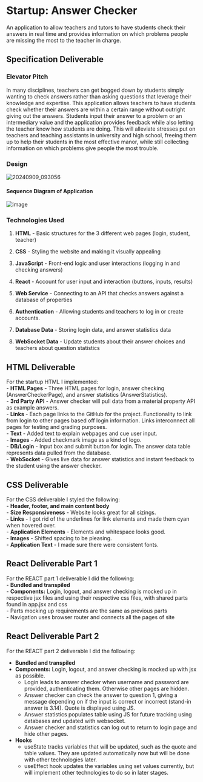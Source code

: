 # Startup: Answer Checker  
An application to allow teachers and tutors to have students check their answers in real time and provides information on which problems people are missing the most to the teacher in charge.  

## Specification Deliverable
### Elevator Pitch  
In many disciplines, teachers can get bogged down by students simply wanting to check answers rather than asking questions that leverage their knowledge and expertise. 
This application allows teachers to have students check whether their answers are within a certain range without outright giving out the answers. 
Students input their answer to a problem or an intermediary value and the application provides feedback while also letting the teacher know how students are doing. 
This will alleviate stresses put on teachers and teaching assistants in university and high school, freeing them up to help their students in the most effective manor, while still collecting information on which problems give people the most trouble.  
### Design  
![20240909_093056](https://github.com/user-attachments/assets/397c03c3-264c-4d96-8ea1-40451ffab163)  
#### Sequence Diagram of Application  
![image](https://github.com/user-attachments/assets/fb5456d0-5224-4e52-ae2a-5717362f147c)  

### Technologies Used

1. **HTML** - Basic structures for the 3 different web pages (login, student, teacher)  

2. **CSS** - Styling the website and making it visually appealing  

3. **JavaScript** - Front-end logic and user interactions (logging in and checking answers)  

4. **React** - Account for user input and interaction (buttons, inputs, results)  

5. **Web Service** - Connecting to an API that checks answers against a database of properties  

6. **Authentication** - Allowing students and teachers to log in or create accounts.  

7. **Database Data** - Storing login data, and answer statistics data  

8. **WebSocket Data** - Update students about their answer choices and teachers about question statistics


## HTML Deliverable  
For the startup HTML I implemented:  
	- **HTML Pages** - Three HTML pages for login, answer checking (AnswerCheckerPage), and answer statistics (AnswerStatistics).  
	- **3rd Party API** - Answer checker will pull data from a material property API as example answers.  
	- **Links** - Each page links to the GitHub for the project. Functionality to link from login to other pages based off login information. Links interconnect all pages for testing and grading purposes.   
	- **Text** - Added text to explain webpages and cue user input.  
	- **Images** - Added checkmark image as a kind of logo.  
	- **DB/Login** - Input box and submit button for login. The answer data table represents data pulled from the database.  
	- **WebSocket** - Gives live data for answer statistics and instant feedback to the student using the answer checker.  

## CSS Deliverable  
For the CSS deliverable I styled the following:  
	- **Header, footer, and main content body**  
	- **Size Responsiveness** - Website looks great for all sizings.    
	- **Links** - I got rid of the underlines for link elements and made them cyan when hovered over.     
	- **Application Elements** - Elements and whitespace looks good.    
	- **Images** - Shifted spacing to be pleasing.  
	- **Application Text** - I made sure there were consistent fonts.   
## React Deliverable Part 1  
For the REACT part 1 deliverable I did the following:  
	- **Bundled and transpiled**  
	- **Components:** Login, logout, and answer checking is mocked up in respective jsx files and using their respective css files, with shared parts found in app.jsx and css  
	- Parts mocking up requirements are the same as previous parts  
 	- Navigation uses browser router and connects all the pages of site  

## React Deliverable Part 2   
For the REACT part 2 deliverable I did the following:  
- **Bundled and transpiled**  
- **Components:** Login, logout, and answer checking is mocked up with jsx as possible.  
  - Login leads to answer checker when username and password are provided, authenticating them. Otherwise other pages are hidden.    
  - Answer checker can check the answer to question 1, giving a message depending on if the input is correct or incorrect (stand-in answer is 3.14). Quote is displayed using JS.     
  - Answer statistics populates table using JS for future tracking using databases and updated with websocket.  
  - Answer checker and statistics can log out to return to login page and hide other pages.  
- **Hooks**  
  - useState tracks variables that will be updated, such as the quote and table values. They are updated automatically now but will be done with other technologies later.  
  - useEffect hook updates the variables using set values currently, but will implement other technologies to do so in later stages.  
